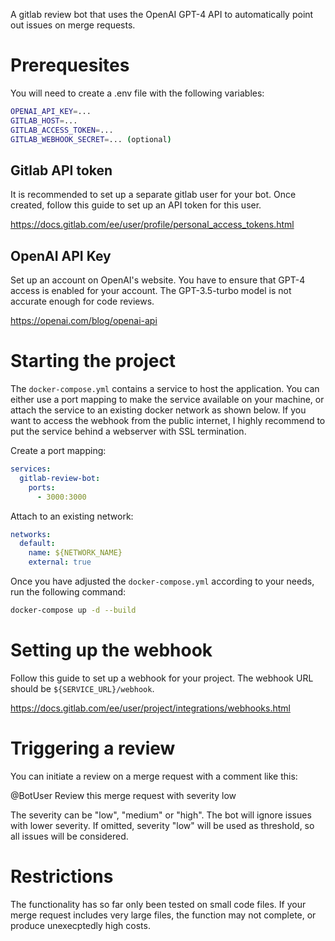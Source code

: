 A gitlab review bot that uses the OpenAI GPT-4 API to automatically point out issues on merge requests.

# Prerequesites

You will need to create a .env file with the following variables:

```bash
OPENAI_API_KEY=...
GITLAB_HOST=...
GITLAB_ACCESS_TOKEN=...
GITLAB_WEBHOOK_SECRET=... (optional)
```

## Gitlab API token

It is recommended to set up a separate gitlab user for your bot. Once created, follow this guide to set up an API token for this user.

https://docs.gitlab.com/ee/user/profile/personal_access_tokens.html

## OpenAI API Key

Set up an account on OpenAI's website. You have to ensure that GPT-4 access is enabled for your account. The GPT-3.5-turbo model is not accurate enough for code reviews.

https://openai.com/blog/openai-api

# Starting the project

The `docker-compose.yml` contains a service to host the application. You can either use a port mapping to make the service available on your machine, or attach the service to an existing docker network as shown below. If you want to access the webhook from the public internet, I highly recommend to put the service behind a webserver with SSL termination.

Create a port mapping:

```yml
services:
  gitlab-review-bot:
    ports:
      - 3000:3000
```

Attach to an existing network:

```yml
networks:
  default:
    name: ${NETWORK_NAME}
    external: true
```

Once you have adjusted the `docker-compose.yml` according to your needs, run the following command:

```bash
docker-compose up -d --build
```

# Setting up the webhook

Follow this guide to set up a webhook for your project. The webhook URL should be `${SERVICE_URL}/webhook`.

https://docs.gitlab.com/ee/user/project/integrations/webhooks.html

# Triggering a review

You can initiate a review on a merge request with a comment like this:

@BotUser Review this merge request with severity low

The severity can be "low", "medium" or "high". The bot will ignore issues with lower severity. If omitted, severity "low" will be used as threshold, so all issues will be considered.

# Restrictions

The functionality has so far only been tested on small code files. If your merge request includes very large files, the function may not complete, or produce unexecptedly high costs.
